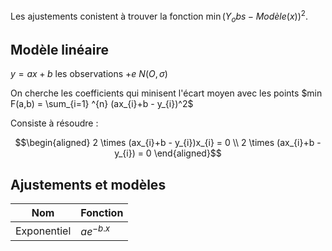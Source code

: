 Les ajustements conistent à trouver la fonction $\min (Y_obs - Modèle(x))^2$.

## Modèle linéaire

$y = ax + b$ les observations $+ e ~ N(O, \sigma )$

On cherche les coefficients qui minisent l'écart moyen avec les points $min F(a,b) = \sum_{i=1} ^{n} (ax_{i}+b - y_{i})^2$

Consiste à résoudre :

$$\begin{aligned}
    2 \times (ax_{i}+b - y_{i})x_{i} = 0 \\ 
    2 \times (ax_{i}+b - y_{i}) = 0
\end{aligned}$$

## Ajustements et modèles

Nom	 		| Fonction 
------------|---
Exponentiel	| ${ae}^{- b.x}$


